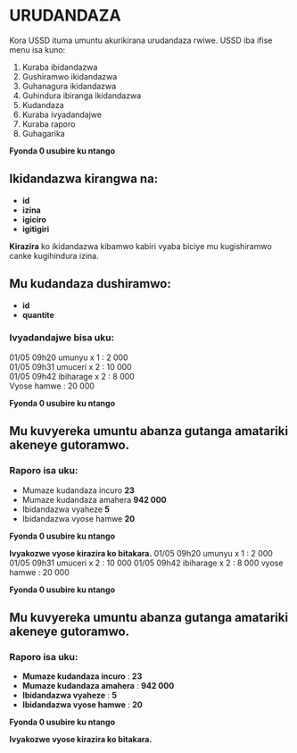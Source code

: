 # URUDANDAZA

Kora USSD ituma umuntu akurikirana urudandaza rwiwe. USSD iba ifise menu isa kuno:

1. Kuraba ibidandazwa  
2. Gushiramwo ikidandazwa  
3. Guhanagura ikidandazwa  
4. Guhindura ibiranga ikidandazwa  
5. Kudandaza  
6. Kuraba ivyadandajwe  
7. Kuraba raporo  
0. Guhagarika  

**Fyonda 0 usubire ku ntango**

## Ikidandazwa kirangwa na:

- **id**  
- **izina**  
- **igiciro**  
- **igitigiri**  

**Kirazira** ko ikidandazwa kibamwo kabiri vyaba biciye mu kugishiramwo canke kugihindura izina.

## Mu kudandaza dushiramwo:

- **id**  
- **quantite**  

### Ivyadandajwe bisa uku:



01/05 09h20 umunyu x 1 : 2 000  
01/05 09h31 umuceri x 2 : 10 000  
01/05 09h42 ibiharage x 2 : 8 000  
Vyose hamwe : 20 000  

**Fyonda 0 usubire ku ntango**

## Mu kuvyereka umuntu abanza gutanga amatariki akeneye gutoramwo.  
### Raporo isa uku:

- Mumaze kudandaza incuro         **23**  
- Mumaze kudandaza amahera   **942 000**  
- Ibidandazwa vyaheze              **5**  
- Ibidandazwa vyose hamwe         **20**  

**Fyonda 0 usubire ku ntango**

**Ivyakozwe vyose kirazira ko bitakara.**
01/05 09h20 umunyu     x 1 :  2 000
01/05 09h31 umuceri    x 2 : 10 000
01/05 09h42 ibiharage  x 2 :  8 000
               vyose hamwe : 20 000

               
**Fyonda 0 usubire ku ntango**

## Mu kuvyereka umuntu abanza gutanga amatariki akeneye gutoramwo.  
### Raporo isa uku:

- **Mumaze kudandaza incuro** : **23**  
- **Mumaze kudandaza amahera** : **942 000**  
- **Ibidandazwa vyaheze** : **5**  
- **Ibidandazwa vyose hamwe** : **20**

**Fyonda 0 usubire ku ntango**

**Ivyakozwe vyose kirazira ko bitakara.**
